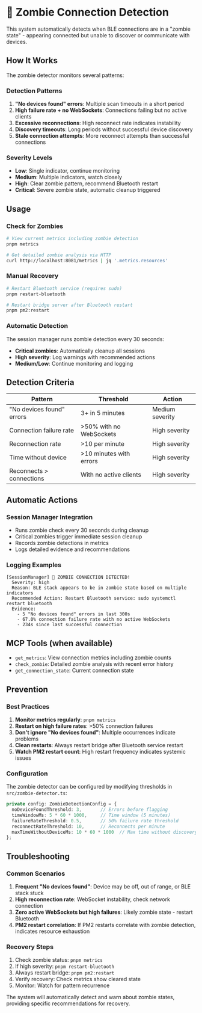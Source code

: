 # 🧟 Zombie Connection Detection

This system automatically detects when BLE connections are in a "zombie state" - appearing connected but unable to discover or communicate with devices.

## How It Works

The zombie detector monitors several patterns:

### Detection Patterns

1. **"No devices found" errors**: Multiple scan timeouts in a short period
2. **High failure rate + no WebSockets**: Connections failing but no active clients
3. **Excessive reconnections**: High reconnect rate indicates instability  
4. **Discovery timeouts**: Long periods without successful device discovery
5. **Stale connection attempts**: More reconnect attempts than successful connections

### Severity Levels

- **Low**: Single indicator, continue monitoring
- **Medium**: Multiple indicators, watch closely
- **High**: Clear zombie pattern, recommend Bluetooth restart
- **Critical**: Severe zombie state, automatic cleanup triggered

## Usage

### Check for Zombies

```bash
# View current metrics including zombie detection
pnpm metrics

# Get detailed zombie analysis via HTTP
curl http://localhost:8081/metrics | jq '.metrics.resources'
```

### Manual Recovery

```bash
# Restart Bluetooth service (requires sudo)
pnpm restart-bluetooth

# Restart bridge server after Bluetooth restart
pnpm pm2:restart
```

### Automatic Detection

The session manager runs zombie detection every 30 seconds:
- **Critical zombies**: Automatically cleanup all sessions
- **High severity**: Log warnings with recommended actions
- **Medium/Low**: Continue monitoring and logging

## Detection Criteria

| Pattern | Threshold | Action |
|---------|-----------|---------|
| "No devices found" errors | 3+ in 5 minutes | Medium severity |
| Connection failure rate | >50% with no WebSockets | High severity |
| Reconnection rate | >10 per minute | High severity |  
| Time without device | >10 minutes with errors | High severity |
| Reconnects > connections | With no active clients | High severity |

## Automatic Actions

### Session Manager Integration
- Runs zombie check every 30 seconds during cleanup
- Critical zombies trigger immediate session cleanup
- Records zombie detections in metrics
- Logs detailed evidence and recommendations

### Logging Examples

```
[SessionManager] 🧟 ZOMBIE CONNECTION DETECTED!
  Severity: high
  Reason: BLE stack appears to be in zombie state based on multiple indicators
  Recommended Action: Restart Bluetooth service: sudo systemctl restart bluetooth
  Evidence:
    - 5 "No devices found" errors in last 300s
    - 67.0% connection failure rate with no active WebSockets
    - 234s since last successful connection
```

## MCP Tools (when available)

- `get_metrics`: View connection metrics including zombie counts
- `check_zombie`: Detailed zombie analysis with recent error history
- `get_connection_state`: Current connection state

## Prevention

### Best Practices
1. **Monitor metrics regularly**: `pnpm metrics`
2. **Restart on high failure rates**: >50% connection failures
3. **Don't ignore "No devices found"**: Multiple occurrences indicate problems
4. **Clean restarts**: Always restart bridge after Bluetooth service restart
5. **Watch PM2 restart count**: High restart frequency indicates systemic issues

### Configuration

The zombie detector can be configured by modifying thresholds in `src/zombie-detector.ts`:

```typescript
private config: ZombieDetectionConfig = {
  noDeviceFoundThreshold: 3,       // Errors before flagging
  timeWindowMs: 5 * 60 * 1000,     // Time window (5 minutes)
  failureRateThreshold: 0.5,       // 50% failure rate threshold
  reconnectRateThreshold: 10,      // Reconnects per minute
  maxTimeWithoutDeviceMs: 10 * 60 * 1000  // Max time without discovery
};
```

## Troubleshooting

### Common Scenarios

1. **Frequent "No devices found"**: Device may be off, out of range, or BLE stack stuck
2. **High reconnection rate**: WebSocket instability, check network connection
3. **Zero active WebSockets but high failures**: Likely zombie state - restart Bluetooth
4. **PM2 restart correlation**: If PM2 restarts correlate with zombie detection, indicates resource exhaustion

### Recovery Steps

1. Check zombie status: `pnpm metrics`
2. If high severity: `pnpm restart-bluetooth`
3. Always restart bridge: `pnpm pm2:restart`  
4. Verify recovery: Check metrics show cleared state
5. Monitor: Watch for pattern recurrence

The system will automatically detect and warn about zombie states, providing specific recommendations for recovery.